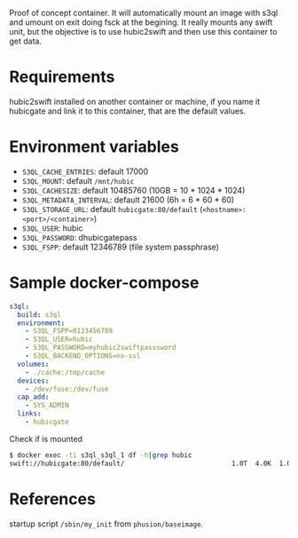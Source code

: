 
Proof of concept container. It will automatically mount an image with s3ql and umount on exit doing fsck at the begining. It really mounts any swift unit, but the objective is to use hubic2swift and then use this container to get data.

# Requirements

hubic2swift installed on another container or machine, if you name it hubicgate and link it to this container, that are the default values.

# Environment variables

- `S3QL_CACHE_ENTRIES`: default 17000
- `S3QL_MOUNT`: default `/mnt/hubic`
- `S3QL_CACHESIZE`: default 10485760 (10GB = 10 * 1024 * 1024)
- `S3QL_METADATA_INTERVAL`: default 21600 (6h = 6 * 60 * 60) 
- `S3QL_STORAGE_URL`: default `hubicgate:80/default` (`<hostname>:<port>/<container>`)
- `S3QL_USER`: hubic
- `S3QL_PASSWORD`: dhubicgatepass
- `S3QL_FSPP`: default 12346789 (file system passphrase)

# Sample docker-compose

```yml
s3ql:
  build: s3ql
  environment:
    - S3QL_FSPP=0123456789
    - S3QL_USER=hubic
    - S3QL_PASSWORD=myhubic2swiftpasssword
    - S3QL_BACKEND_OPTIONS=no-ssl
  volumes:
    - ./cache:/tmp/cache
  devices:
    - /dev/fuse:/dev/fuse
  cap_add:
    - SYS_ADMIN
  links:
    - hubicgate
```

Check if is mounted

```bash
$ docker exec -ti s3ql_s3ql_1 df -h|grep hubic
swift://hubicgate:80/default/                           1.0T  4.0K  1.0T   1% /mnt/hubic
```

# References

startup script `/sbin/my_init` from `phusion/baseimage`.
